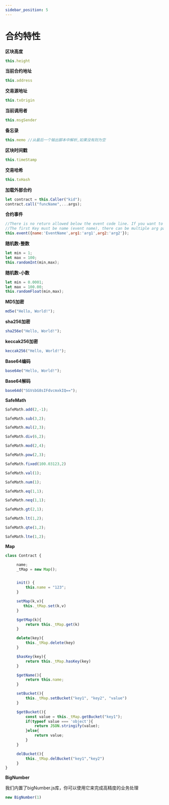 ```yaml
---
sidebar_position: 5
---
```


# 合约特性


**区块高度**
```javascript
this.height
```

**当前合约地址**
```javascript
this.address
```

**交易源地址**
```javascript
this.txOrigin
```

**当前调用者**
```javascript
this.msgSender
```

**备忘录**
```javascript
this.memo //从最后一个输出脚本中解析,如果没有则为空
```

**区块时间戳**
```javascript
this.timeStamp
```

**交易哈希**
```javascript
this.txHash
```


**加载外部合约**
```javascript
let contract = this.Caller("kid");
contract.call("funcName",...args);
```

**合约事件**
```javascript
//There is no return allowed below the event code line. If you want to return other data after the event, you need to define another function to record the event.
//The first Key must be name (event name), there can be multiple arg parameters
this.event({name:'EventName',arg1:'arg1',arg2:'arg2'});
```

**随机数-整数**
```javascript
let min = 1;
let max = 100;
this.randomInt(min,max);
```

**随机数-小数**
```javascript
let min = 0.0001;
let max = 100.00;
this.randomFloat(min,max);
```


**MD5加密**
```javascript
md5e("Hello, World!");
```


**sha256加密**
```javascript
sha256e("Hello, World!");
```


**keccak256加密**
```javascript
keccak256("Hello, World!");
```


**Base64编码**
```javascript
base64e("Hello, World!");
```

**Base64解码**
```javascript
base64d("SGVsbG8sIFdvcmxkIQ==");
```

**SafeMath**
```javascript
SafeMath.add(2,-1);

SafeMath.sub(3,2);

SafeMath.mul(2,3);

SafeMath.div(6,2);

SafeMath.mod(2,4);

SafeMath.pow(2,3);

SafeMath.fixed(100.03123,2)

SafeMath.val(1);

SafeMath.num(1);

SafeMath.eq(1,1);

SafeMath.neq(1,1);

SafeMath.gt(2,1);

SafeMath.lt(1,2);

SafeMath.qte(1,2);

SafeMath.lte(1,2);
```

**Map**
```javascript
class Contract {

     name;
     _tMap = new Map();


     init() {
         this.name = "123";
     }

     setMap(k,v){
        this._tMap.set(k,v)
     }

     $getMap(k){
         return this._tMap.get(k)
     }

     delete(key){
         this._tMap.delete(key)
     }

     $hasKey(key){
         return this._tMap.hasKey(key)
     }

     $getName(){
         return this.name;
     }

     setBucket(){
         this._tMap.setBucket("key1", "key2", "value")
     }

     $getBucket(){
         const value = this._tMap.getBucket("key1");
         if(typeof value === 'object'){
             return JSON.stringify(value);
         }else{
             return value;
         }
     }

     delBucket(){
         this._tMap.delBucket("key1","key2")
     }
}
```

**BigNumber**

我们内置了bigNumber.js库，你可以使用它来完成高精度的业务处理

```javascript
new BigNumber(1)
```